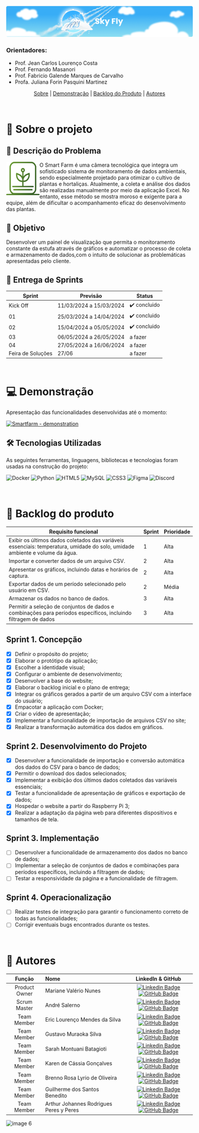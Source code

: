 <img src="app/static/img/BannerSkyFly.png" style="margin-left: auto; margin-right: auto;">

### Orientadores:

- Prof. Jean Carlos Lourenço Costa
- Prof. Fernando Masanori
- Prof. Fabricio Galende Marques de Carvalho
- Profa. Juliana Forin Pasquini Martinez

<div align="center">

[Sobre](#objetivo-do-projeto) | [Demonstração](#funcionalidades-e-registros-(vídeos-e-apresentações)-das-sprints) | [Backlog do Produto](#Backlog-do-produto) | [Autores](#autores)

</div>

<br>

# 🔎 Sobre o projeto

## 📑 Descrição do Problema

<div>

<img src="app/static/img/LogoSmartFarmNav.svg" width="90px" height="90px" align="left">

<p style="margin-top:15px">O Smart Farm é uma câmera tecnológica que integra um sofisticado sistema de monitoramento de dados ambientais, sendo especialmente projetado para otimizar o cultivo de plantas e hortaliças. Atualmente, a coleta e análise dos dados são realizadas manualmente por meio da aplicação Excel. No entanto, esse método se mostra moroso e exigente para a equipe, além de dificultar o acompanhamento eficaz do desenvolvimento das plantas.
</p>
</div>

## 🎯 Objetivo  

Desenvolver um painel de visualização que permita o monitoramento constante da estufa através de gráficos e automatizar o processo de coleta e armazenamento de dados,com o intuito de solucionar as problemáticas apresentadas pelo cliente.

## 📅 Entrega de Sprints

Sprint | Previsão | Status|
|------|--------|------|
|Kick Off | 11/03/2024 a 15/03/2024 | ✔️ concluido|
|01 | 25/03/2024 a 14/04/2024 | ✔️ concluido|
|02|  15/04/2024 a 05/05/2024| ✔️ concluido|
|03| 06/05/2024 a 26/05/2024 | a fazer|
|04| 27/05/2024 a 16/06/2024 |a fazer |
|Feira de Soluções| 27/06 |a fazer |

<br>

# 💻 Demonstração

Apresentação das funcionalidades desenvolvidas até o momento:

[![Smartfarm - demonstration](https://img.youtube.com/vi/bqNpXkbuNLw/0.jpg)](https://youtu.be/6sYvwrmlI8I)

## 🛠️ Tecnologias Utilizadas

As seguintes ferramentas, linguagens, bibliotecas e tecnologias foram usadas na construção do projeto:

![Docker](https://img.shields.io/badge/docker-%230db7ed.svg?style=for-the-badge&logo=docker&logoColor=white)
![Python](https://img.shields.io/badge/python-3670A0?style=for-the-badge&logo=python&logoColor=ffdd54)
![HTML5](https://img.shields.io/badge/html5-%23E34F26.svg?style=for-the-badge&logo=html5&logoColor=white)
![MySQL](https://img.shields.io/badge/mysql-4479A1.svg?style=for-the-badge&logo=mysql&logoColor=white)
![CSS3](https://img.shields.io/badge/css3-%231572B6.svg?style=for-the-badge&logo=css3&logoColor=white)
![Figma](https://img.shields.io/badge/figma-%23F24E1E.svg?style=for-the-badge&logo=figma&logoColor=white)
![Discord](https://img.shields.io/badge/Discord-%235865F2.svg?style=for-the-badge&logo=discord&logoColor=white)

<br>

# 🧾 Backlog do produto

Requisito funcional | Sprint | Prioridade |
|------|--------|------|
| Exibir os últimos dados coletados das variáveis essenciais: temperatura, umidade do solo, umidade ambiente e volume da água. | 1 | Alta |
| Importar e converter dados de um arquivo CSV. | 2 | Alta |
| Apresentar os gráficos, incluindo datas e horários de captura.| 2 | Alta |
| Exportar dados de um período selecionado pelo usuário em CSV.| 2 | Média |
| Armazenar os dados no banco de dados. | 3 | Alta |
| Permitir a seleção de conjuntos de dados e combinações para períodos específicos, incluindo filtragem de dados | 3 | Alta |

## Sprint 1. Concepção
- [x] Definir o propósito do projeto;
- [x] Elaborar o protótipo da aplicação;
- [x] Escolher a identidade visual;
- [x] Configurar o ambiente de desenvolvimento;
- [x] Desenvolver a base do website;
- [x] Elaborar o backlog inicial e o plano de entrega;
- [x] Integrar os gráficos gerados a partir de um arquivo CSV com a interface do usuário;
- [x] Empacotar a aplicação com Docker;
- [x] Criar o vídeo de apresentação;
- [x] Implementar a funcionalidade de importação de arquivos CSV no site;
- [x] Realizar a transformação automática dos dados em gráficos.

## Sprint 2. Desenvolvimento do Projeto
- [x] Desenvolver a funcionalidade de importação e conversão automática dos dados do CSV para o banco de dados;
- [x] Permitir o download dos dados selecionados;
- [x] Implementar a exibição dos últimos dados coletados das variáveis essenciais;
- [x] Testar a funcionalidade de apresentação de gráficos e exportação de dados;
- [x] Hospedar o website a partir do Raspberry Pi 3;
- [x] Realizar a adaptação da página web para diferentes dispositivos e tamanhos de tela.

## Sprint 3. Implementação
- [ ] Desenvolver a funcionalidade de armazenamento dos dados no banco de dados;
- [ ] Implementar a seleção de conjuntos de dados e combinações para períodos específicos, incluindo a filtragem de dados;
- [ ] Testar a responsividade da página e a funcionalidade de filtragem.

## Sprint 4. Operacionalização
- [ ] Realizar testes de integração para garantir o funcionamento correto de todas as funcionalidades;
- [ ] Corrigir eventuais bugs encontrados durante os testes.

<br>

# 👥 Autores


|    Função     | Nome                                  |                                                                                                                                                      LinkedIn & GitHub                                                                                                                                                      |
| :-----------: | :------------------------------------ | :-------------------------------------------------------------------------------------------------------------------------------------------------------------------------------------------------------------------------------------------------------------------------------------------------------------------------: |
| Product Owner |   Mariane Valério Nunes         |     [![Linkedin Badge](https://img.shields.io/badge/Linkedin-blue?style=flat-square&logo=Linkedin&logoColor=white)]() [![GitHub Badge](https://img.shields.io/badge/GitHub-111217?style=flat-square&logo=github&logoColor=white)](https://github.com/Marianne10)              |
| Scrum Master  | André Salerno |      [![Linkedin Badge](https://img.shields.io/badge/Linkedin-blue?style=flat-square&logo=Linkedin&logoColor=white)](https://www.linkedin.com/in/andresalerno/) [![GitHub Badge](https://img.shields.io/badge/GitHub-111217?style=flat-square&logo=github&logoColor=white)](https://github.com/andresalerno)     |
| Team Member   | Eric Lourenço Mendes da Silva      |         [![Linkedin Badge](https://img.shields.io/badge/Linkedin-blue?style=flat-square&logo=Linkedin&logoColor=white)]() [![GitHub Badge](https://img.shields.io/badge/GitHub-111217?style=flat-square&logo=github&logoColor=white)](https://github.com/ericloumendes)        |
|  Team Member  | Gustavo Muraoka Silva                 |         [![Linkedin Badge](https://img.shields.io/badge/Linkedin-blue?style=flat-square&logo=Linkedin&logoColor=white)](https://www.linkedin.com/in/gustavo-muraoka-4256721ba/) [![GitHub Badge](https://img.shields.io/badge/GitHub-111217?style=flat-square&logo=github&logoColor=white)](https://github.com/gustavomuraoka)        |
|  Team Member  | Sarah Montuani Batagioti               |   [![Linkedin Badge](https://img.shields.io/badge/Linkedin-blue?style=flat-square&logo=Linkedin&logoColor=white)](https://www.linkedin.com/in/sarahbatagioti/) [![GitHub Badge](https://img.shields.io/badge/GitHub-111217?style=flat-square&logo=github&logoColor=white)](https://github.com/SarahBatagioti)   |
|  Team Member  | Karen de Cássia Gonçalves     |           [![Linkedin Badge](https://img.shields.io/badge/Linkedin-blue?style=flat-square&logo=Linkedin&logoColor=white)](https://www.linkedin.com/in/karen-cgonçalves) [![GitHub Badge](https://img.shields.io/badge/GitHub-111217?style=flat-square&logo=github&logoColor=white)](https://github.com/karengoncalves8)   |
|  Team Member  | Brenno Rosa Lyrio de Oliveira               |   [![Linkedin Badge](https://img.shields.io/badge/Linkedin-blue?style=flat-square&logo=Linkedin&logoColor=white)](https://www.linkedin.com/in/brennolyrio/) [![GitHub Badge](https://img.shields.io/badge/GitHub-111217?style=flat-square&logo=github&logoColor=white)](https://github.com/BrennoLyrio)   |
|  Team Member  | Guilherme dos Santos Benedito               |   [![Linkedin Badge](https://img.shields.io/badge/Linkedin-blue?style=flat-square&logo=Linkedin&logoColor=white)](https://www.linkedin.com/in/guilherme-benedito/) [![GitHub Badge](https://img.shields.io/badge/GitHub-111217?style=flat-square&logo=github&logoColor=white)](https://github.com/gui-benedito)   |
|  Team Member  | Arthur Johannes Rodrigues Peres y Peres              |   [![Linkedin Badge](https://img.shields.io/badge/Linkedin-blue?style=flat-square&logo=Linkedin&logoColor=white)](https://www.linkedin.com/in/ajperes/) [![GitHub Badge](https://img.shields.io/badge/GitHub-111217?style=flat-square&logo=github&logoColor=white)](https://github.com/ajperes)   |

![image 6](https://github.com/andresalerno/projeto_api/assets/105525498/a7ca2b45-b638-4ae3-a1aa-d4b533acc6ab)
